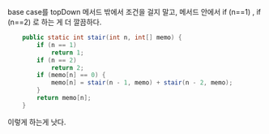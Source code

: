 base case를 topDown 메서드 밖에서 조건을 걸지 말고, 메서드 안에서 if (n==1) , if (n==2) 로 하는 게 더 깔끔하다.

```java
    public static int stair(int n, int[] memo) {
        if (n == 1)
            return 1;
        if (n == 2)
            return 2;
        if (memo[n] == 0) {
            memo[n] = stair(n - 1, memo) + stair(n - 2, memo);
        }
        return memo[n];
    }
```
이렇게 하는게 낫다. 